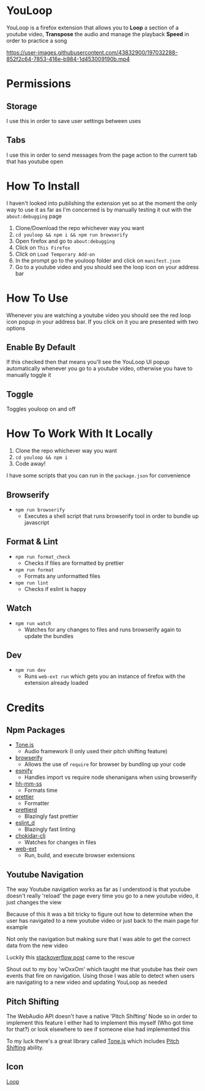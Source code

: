 # YouLoop

YouLoop is a firefox extension that allows you to **Loop** a section of a
youtube video, **Transpose** the audio and manage the playback **Speed** in
order to practice a song

https://user-images.githubusercontent.com/43832900/197032288-852f2c64-7853-416e-b984-1d453009190b.mp4

# Permissions

## Storage
I use this in order to save user settings between uses

## Tabs
I use this in order to send messages from the page action to the current tab
that has youtube open

# How To Install

I haven't looked into publishing the extension yet so at the moment the only
way to use it as far as I'm concerned is by manually testing it out with the
`about:debugging` page

1. Clone/Download the repo whichever way you want
2. `cd youloop && npm i && npm run browserify`
2. Open firefox and go to `about:debugging`
3. Click on `This Firefox`
4. Click on `Load Temporary Add-on`
5. In the prompt go to the youloop folder and click on `manifest.json`
6. Go to a youtube video and you should see the loop icon on your address bar

# How To Use

Whenever you are watching a youtube video you should see the red loop icon
popup in your address bar. If you click on it you are presented with two
options

## Enable By Default

If this checked then that means you'll see the YouLoop UI popup automatically
whenever you go to a youtube video, otherwise you have to manually toggle it

## Toggle

Toggles youloop on and off

# How To Work With It Locally

1. Clone the repo whichever way you want
2. `cd youloop && npm i`
3. Code away!

I have some scripts that you can run in the `package.json` for convenience

## Browserify

-   `npm run browserify`
    -   Executes a shell script that runs browserify tool in order to bundle up javascript

## Format & Lint

-   `npm run format_check`
    -   Checks if files are formatted by prettier
-   `npm run format`
    -   Formats any unformatted files
-   `npm run lint`
    -   Checks if eslint is happy

## Watch

-   `npm run watch`
    -   Watches for any changes to files and runs browserify again to update the bundles

## Dev

-   `npm run dev`
    -   Runs `web-ext run` which gets you an instance of firefox with the extension already loaded

# Credits

## Npm Packages

-   [Tone.js](https://www.npmjs.com/package/tone)
    -   Audio framework (I only used their pitch shifting feature)
-   [browserify](https://www.npmjs.com/package/browserify)
    -   Allows the use of `require` for browser by bundling up your code
-   [esmify](https://www.npmjs.com/package/esmify)
    -   Handles import vs require node shenanigans when using browserify
-   [hh-mm-ss](https://www.npmjs.com/package/hh-mm-ss)
    -   Formats time
-   [prettier](https://www.npmjs.com/package/prettier)
    -   Formatter
-   [prettierd](https://www.npmjs.com/package/@fsouza/prettierd)
    -   Blazingly fast prettier
-   [eslint_d](https://www.npmjs.com/package/eslint_d)
    -   Blazingly fast linting
-   [chokidar-cli](https://www.npmjs.com/package/chokidar-cli)
    -   Watches for changes in files
-   [web-ext](https://www.npmjs.com/package/web-ext)
    -   Run, build, and execute browser extensions

## Youtube Navigation

The way Youtube navigation works as far as I understood is that youtube
doesn't really 'reload' the page every time you go to a new youtube video, it
just changes the view

Because of this it was a bit tricky to figure out how to determine when the
user has navigated to a new youtube video or just back to the main page for
example

Not only the navigation but making sure that I was able to get the correct
data from the new video

Luckily this [stackoverflow post](https://stackoverflow.com/questions/34077641/how-to-detect-page-navigation-on-youtube-and-modify-its-appearance-seamlessly/34100952#34100952)
came to the rescue

Shout out to my boy 'wOxxOm' which taught me that youtube has their own events
that fire on navigation. Using those I was able to detect when users are
navigating to a new video and updating YouLoop as needed

## Pitch Shifting

The WebAudio API doesn't have a native 'Pitch Shifting' Node so in order to
implement this feature I either had to implement this myself (Who got time for
that?) or look elsewhere to see if someone else had implemented this

To my luck there's a great library called [Tone.js](https://tonejs.github.io/)
which includes [Pitch Shifting](https://tonejs.github.io/docs/14.7.77/PitchShift) ability.

## Icon

[Loop](https://icons8.com/icon/103673/replace)
